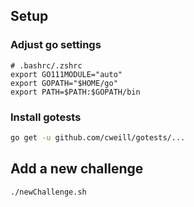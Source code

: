 ## Setup

### Adjust go settings
```
# .bashrc/.zshrc
export GO111MODULE="auto"
export GOPATH="$HOME/go"
export PATH=$PATH:$GOPATH/bin
```

### Install gotests
```sh
go get -u github.com/cweill/gotests/...
```

## Add a new challenge
```sh
./newChallenge.sh
```